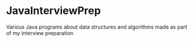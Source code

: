 # JavaInterviewPrep
Various Java programs about data structures and algorithms made as part of my interview preparation  
